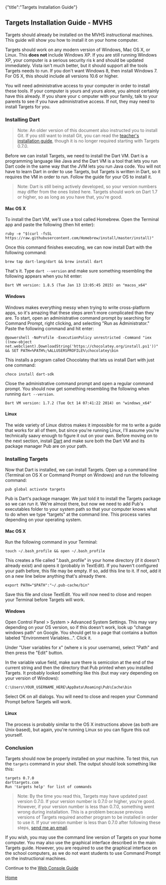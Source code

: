 {"title":"Targets Installation Guide"}
## Targets Installation Guide - MVHS

Targets should already be installed on the MVHS instructional machines. This guide will show you how to install it on your home computer.

Targets should work on any modern version of Windows, Mac OS X, or Linux. This **does not** include Windows XP. If you are still running Windows XP, your computer is a serious security ris
k and should be updated immediately. Vista isn't much better, but it should support all the tools Targets needs to run. If you don't want Windows 8, then install Windows 7. For OS X, this 
should include all versions 10.6 or higher.

You will need administrative access to your computer in order to install these tools. If your computer is yours and yours alone, you almost certainly have this already. If you share your c
omputer with your family, talk to your parents to see if you have administrative access. If not, they may need to install Targets for you.

### Installing Dart ###

> Note: An older version of this document also instructed you to install Git. If you still want to install Git, you can read the [teacher's installation guide](installation-teachers.html), though it is no longer required starting with Targets 0.7.0.

Before we can install Targets, we need to install the Dart VM. Dart is a programming language like Java and the Dart VM is a tool that lets you run Dart code in the same way that the JVM lets you run Java code. You will not have to learn Dart in order to use Targets, but Targets is written in Dart, so it requires the VM in order to run. Follow the guide for your OS to install it.

> Note: Dart is still being actively developed, so your version numbers may differ from the ones listed here. Targets should work on Dart 1.7 or higher, so as long as you have that, you're good.

#### Mac OS X ####

To install the Dart VM, we'll use a tool called Homebrew. Open the Terminal app and paste the following (then hit enter):

    ruby -e "$(curl -fsSL https://raw.githubusercontent.com/Homebrew/install/master/install)"

Once this command finishes executing, we can now install Dart with the following command:

    brew tap dart-lang/dart && brew install dart

That's it. Type `dart --version` and make sure something resembling the following appears when you hit enter:

    Dart VM version: 1.8.5 (Tue Jan 13 13:05:45 2015) on "macos_x64"

#### Windows ####

Windows makes everything messy when trying to write cross-platform apps, so it's amazing that these steps aren't more complicated than they are. To start, open an administrative command prompt by searching for Command Prompt, right clicking, and selecting "Run as Administrator." Paste the following command and hit enter:

    @powershell -NoProfile -ExecutionPolicy unrestricted -Command "iex ((new-object net.webclient).DownloadString('https://chocolatey.org/install.ps1'))" && SET PATH=%PATH%;%ALLUSERSPROFILE%\chocolatey\bin

This installs a program called Chocolatey that lets us install Dart with just one command:

    choco install dart-sdk

Close the administrative command prompt and open a regular command prompt. You should now get something resembling the following when running `dart --version`.

    Dart VM version: 1.7.2 (Tue Oct 14 07:41:22 2014) on "windows_x64"

#### Linux ####

The wide variety of Linux distros makes it impossible for me to write a guide that works for all of them, but since you're running Linux, I'll assume you're technically saavy enough to figure it out on your own. Before moving on to the next section, install [Dart](https://dartlang.org) and make sure both the Dart VM and its package manager Pub are on your path.

### Installing Targets ###

Now that Dart is installed, we can install Targets. Open up a command line (Terminal on OS X or Command Prompt on Windows) and run the following command:

    pub global activate targets

Pub is Dart's package manager. We just told it to install the Targets package so we can run it. We're almost there, but now we need to add Pub's executables folder to your system path so that your computer knows what to do when we type "targets" at the command line. This process varies depending on your operating system.

#### Mac OS X ####

Run the following command in your Terminal:

    touch ~/.bash_profile && open ~/.bash_profile

This creates a file called ".bash_profile" in your home directory (if it doesn't already exist) and opens it (probably in TextEdit). If you haven't configured your path before, this file may be empty. If so, add this line to it. If not, add it on a new line below anything that's already there.

    export PATH="$PATH":"~/.pub-cache/bin"

Save this file and close TextEdit. You will now need to close and reopen your Terminal before Targets will work.

#### Windows ####

Open Control Panel &gt; System &gt; Advanced System Settings. This may vary depending on your OS version, so if this doesn't work, look up "change windows path" on Google. You should get to a page that contains a button labeled "Environment Variables...". Click it.

Under "User variables for x" (where x is your username), select "Path" and then press the "Edit" button.

In the variable value field, make sure there is semicolon at the end of the current string and then the directory that Pub printed when you installed Targets. It probably looked something like this (but may vary depending on your version of Windows):

    C:\Users\YOUR_USERNAME_HERE\AppData\Roaming\Pub\Cache\bin

Select OK on all dialogs. You will need to close and reopen your Command Prompt before Targets will work.

#### Linux ####

The process is probably similar to the OS X instructions above (as both are Unix-based), but again, you're running Linux so you can figure this out yourself.

### Conclusion ###

Targets should now be properly installed on your machine. To test this, run the `targets` command in your shell. The output should look something like this:

    targets 0.7.0
    darttargets.com
    Run 'targets help' for list of commands
    
> Note: By the time you read this, Targets may have updated past version 0.7.0. If your version number is 0.7.0 or higher, you're good. However, if your version number is less than 0.7.0, something went wrong during installation. This is a problem because previous versions of Targets required another program to be installed in order to use it. If your version number is less than 0.7.0 after following these steps, [send me an email](mailto:mvhstargets@jackthakar.com).

If you wish, you may use the command line version of Targets on your home computer. You may also use the graphical interface described in the main Targets guide. However, you are required to use the graphical interface on the school computers, as we do not want students to use Command Prompt on the instructional machines.

Continue to the [Web Console Guide](webconsole.html)

[Home](index.html)

